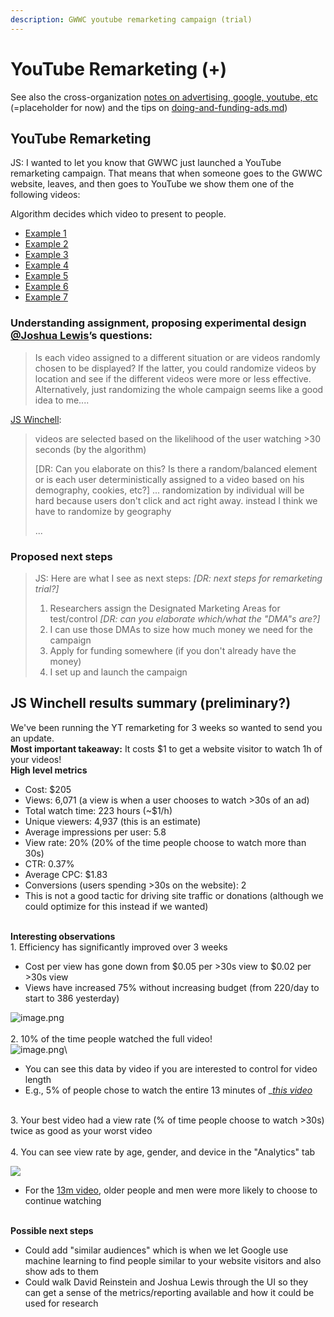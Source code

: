 ```yaml
---
description: GWWC youtube remarketing campaign (trial)
---
```


# YouTube Remarketing (+)

See also the cross-organization [notes on advertising, google, youtube, etc](../other/ads-google-youtube....md) (=placeholder for now) and the tips on [doing-and-funding-ads.md](../../core-knowledge-base/marketing-implementation-and-practical-tips/implementation-and-collecting-data-issues/doing-and-funding-ads.md "mention"))

## YouTube Remarketing

JS: I wanted to let you know that GWWC just launched a YouTube remarketing campaign. That means that when someone goes to the GWWC website, leaves, and then goes to YouTube we show them one of the following videos:

Algorithm decides which video to present to people.

* [Example 1](https://www.youtube.com/watch?v=GYeDfRx8U7k\&t=12s)
* [Example 2](https://www.youtube.com/c/GivingWhatWeCanCommunity/videos)
* [Example 3](https://www.youtube.com/watch?v=sdo8m7aVB6I)
* [Example 4](https://www.youtube.com/watch?v=4vL2TuygAfg\&t=319s)
* [Example 5](https://www.youtube.com/watch?v=D4T-q1vAgzE)
* [Example 6](https://www.youtube.com/watch?v=41tlWqyD094\&t=92s)
* [Example 7](https://www.youtube.com/watch?v=JiG\_NrxIEns\&t=636s)

### Understanding assignment, proposing experimental design [@Joshua Lewis](https://givingexperiments.slack.com/team/U01UF8NJEAX)’s questions:

> Is each video assigned to a different situation or are videos randomly chosen to be displayed? If the latter, you could randomize videos by location and see if the different videos were more or less effective. Alternatively, just randomizing the whole campaign seems like a good idea to me....

[JS Winchell](https://app.slack.com/team/U028K7WG49H):

> videos are selected based on the likelihood of the user watching >30 seconds (by the algorithm)
>
> \[DR: Can you elaborate on this? Is there a random/balanced element or is each user deterministically assigned to a video based on his demography, cookies, etc?] ... randomization by individual will be hard because users don't click and act right away. instead I think we have to randomize by geography
>
> ...

### Proposed next steps

> JS: Here are what I see as next steps: _\[DR: next steps for remarketing trial?]_
>
> 1. Researchers assign the Designated Marketing Areas for test/control _\[DR: can you elaborate which/what the "DMA"s are?]_
> 2. I can use those DMAs to size how much money we need for the campaign
> 3. Apply for funding somewhere (if you don't already have the money)
> 4. I set up and launch the campaign

## JS Winchell results summary (preliminary?)

We've been running the YT remarketing for 3 weeks so wanted to send you an update.\
**Most important takeaway:** It costs $1 to get a website visitor to watch 1h of your videos!\
**High level metrics**

* Cost: $205
* Views: 6,071 (a view is when a user chooses to watch >30s of an ad)
* Total watch time: 223 hours (\~$1/h)
* Unique viewers: 4,937 (this is an estimate)
* Average impressions per user: 5.8
* View rate: 20% (20% of the time people choose to watch more than 30s)
* CTR: 0.37%
* Average CPC: $1.83
* Conversions (users spending >30s on the website): 2
* This is not a good tactic for driving site traffic or donations (although we could optimize for this instead if we wanted)

\
**Interesting observations**\
1\. Efficiency has significantly improved over 3 weeks

* Cost per view has gone down from $0.05 per >30s view to $0.02 per >30s view
* Views have increased 75% without increasing budget (from 220/day to start to 386 yesterday)

![image.png](https://mail.google.com/mail/u/0?ui=2\&ik=afc4baae80\&attid=0.1\&permmsgid=msg-f:1707524504229278164\&th=17b2587d5fdc71d4\&view=fimg\&sz=s0-l75-ft\&attbid=ANGjdJ\_hDVdViEQapoi8ScvrQmqLSdETS8dJizmkF2nCh-yiZNjV-Lgmyu3ltc45oKsT-3wa6VLhF1HDDlGbLcKG7\_84nFMhLqFMqxtQsHev77tBlSsXMcNqmJxUO1s\&disp=emb\&realattid=ii\_ks32th160)\
\
2\. 10% of the time people watched the full video!\
![image.png](https://mail.google.com/mail/u/0?ui=2\&ik=afc4baae80\&attid=0.2\&permmsgid=msg-f:1707524504229278164\&th=17b2587d5fdc71d4\&view=fimg\&sz=s0-l75-ft\&attbid=ANGjdJ-cfbGoRTUjeXUVWj7KrfwlgOXv-aaI7hKW\_V2TMOS4hHs6FSFxZAvV5UhT25gbw-mOVAVPUjPwhfOhlBaKGMIymL73JqKK7YvjWh4A\_95d6oaHonjEKyFAHk8\&disp=emb\&realattid=ii\_ks33a1z92)\\

* You can see this data by video if you are interested to control for video length
* E.g., 5% of people chose to watch the entire 13 minutes of \_[_this video_](https://www.youtube.com/watch?v=41tlWqyD094)

\
3\. Your best video had a view rate (% of time people choose to watch >30s) twice as good as your worst video\
\
4\. You can see view rate by age, gender, and device in the "Analytics" tab

![](https://mail.google.com/mail/u/0?ui=2\&ik=afc4baae80\&attid=0.3\&permmsgid=msg-f:1707524504229278164\&th=17b2587d5fdc71d4\&view=fimg\&sz=s0-l75-ft\&attbid=ANGjdJ\_Ax\_VUEXUHn1\_WZXK-af52waOROoud5baKCg316S\_tsoS2hLprlCb9FgQDDWPB9pXlKQxvPRIqr1kLRDj5AMZkHCo4-Lz1wNsabKNpKn\_d4pdNKuapBvwjchY\&disp=emb\&realattid=ii\_ks33e7h74)

* For the [13m video](https://www.youtube.com/watch?v=sdo8m7aVB6I\&t=108s), older people and men were more likely to choose to continue watching

\
**Possible next steps**

* Could add "similar audiences" which is when we let Google use machine learning to find people similar to your website visitors and also show ads to them
* Could walk David Reinstein and Joshua Lewis through the UI so they can get a sense of the metrics/reporting available and how it could be used for research
